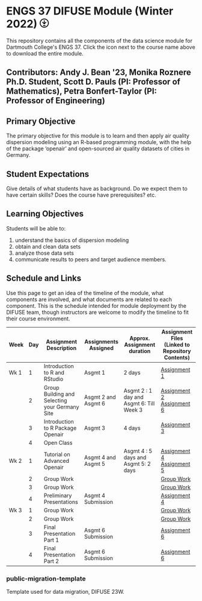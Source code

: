 # ENGS 37 DIFUSE Module (Winter 2022) <a href="https://download-directory.github.io/?url=https%3A%2F%2Fgithub.com%2Fdifuse-dartmouth%2FENGS37_W22%2Ftree%2Fmain%2Fpublic"><img src="https://github.com/difuse-dartmouth/.github/blob/ecc522189d093025100d24feef5fc134f592c677/profile/download_button.png" alt="Download the entire module" style="width: 0.25in;"></a>

This repository contains all the components of the data science module for Dartmouth College's ENGS 37.  Click the icon next to the course name above to download the entire module.

## Contributors: Andy J. Bean '23, Monika Roznere Ph.D. Student, Scott D. Pauls (PI: Professor of Mathematics), Petra Bonfert-Taylor (PI: Professor of Engineering)

## Primary Objective

The primary objective for this module is to learn and then apply air quality dispersion modeling using an R-based programming module, with the help of the package ‘openair’ and open-sourced air quality datasets of cities in Germany. 

## Student Expectations

Give details of what students have as background.  Do we expect them to have certain skills? Does the course have prerequisites? etc.

## Learning Objectives
Students will be able to:
1.	understand the basics of dispersion modeling
2.	obtain and clean data sets
3.	analyze those data sets
4.	communicate results to peers and target audience members.


## Schedule and Links

Use this page to get an idea of the timeline of the module, what components are involved, and what documents are related to each component. This is the schedule intended for module deployment by the DIFUSE team, though instructors are welcome to modify the timeline to fit their course environment.

| Week  |  Day | Assignment Description  | Assignments Assigned  | Approx. Assignment duration | Assignment Files (Linked to Repository Contents) |
|------|------|-----------------|------------------------------|--------------------------------|--------------------------------|
| Wk 1 | 1     | Introduction to R and RStudio | Asgmt 1 |  2 days | [Assignment 1](assignment%201) |
|  | 2      | Group Building and Selecting your Germany Site | Asgmt 2 and Asgmt 6 | Asgmt 2 : 1 day and Asgmt 6: Till Week 3 |[Assignment 2 ](assignment%202) [Assignment 6 ](assignment%206) |
|  | 3    | Introduction to R Package Openair | Asgmt 3 | 4 days |[Assignment 3](assignment%203) |
|  | 4      | Open Class | | | |
| Wk 2 | 1    | Tutorial on Advanced Openair | Asgmt 4 and Asgmt 5 | Asgmt 4 : 5 days and Asgmt 5: 2 days |[Assignment 4 ](assignment%204) [Assignment 5 ](assignment%205) |
|  | 2    | Group Work |  |  |[Group Work](Slides%20for%20Group%20Work%20Days%201-4.pptx) |
|  | 3    | Group Work |  |  |[Group Work](Slides%20for%20Group%20Work%20Days%201-4.pptx) |
|  | 4    | Preliminary Presentations | Asgmt 4 Submission |  |[Assignment 4 ](assignment%204) |
| Wk 3 | 1    | Group Work | |  |[Group Work](Slides%20for%20Group%20Work%20Days%201-4.pptx) |
|  | 2    | Group Work | |  |[Group Work](Slides%20for%20Group%20Work%20Days%201-4.pptx) |
|  | 3    | Final Presentation Part 1 | Asgmt 6 Submission | |[Assignment 6 ](assignment%206) |
|  | 4    | Final Presentation Part 2 | Asgmt 6 Submission |  |[Assignment 6 ](assignment%206) |



### public-migration-template
Template used for data migration, DIFUSE 23W.
